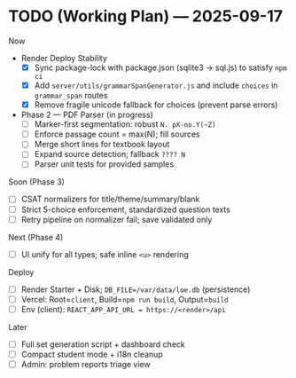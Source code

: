 # TODO (Working Plan) — 2025-09-17

Now
- Render Deploy Stability
  - [x] Sync package-lock with package.json (sqlite3 → sql.js) to satisfy `npm ci`
  - [x] Add `server/utils/grammarSpanGenerator.js` and include `choices` in `grammar_span` routes
  - [x] Remove fragile unicode fallback for choices (prevent parse errors)

- Phase 2 — PDF Parser (in progress)
  - [ ] Marker-first segmentation: robust `N. pX-no.Y(~Z)`
  - [ ] Enforce passage count = max(N); fill sources
  - [ ] Merge short lines for textbook layout
  - [ ] Expand source detection; fallback `???? N`
  - [ ] Parser unit tests for provided samples

Soon (Phase 3)
- [ ] CSAT normalizers for title/theme/summary/blank
- [ ] Strict 5-choice enforcement, standardized question texts
- [ ] Retry pipeline on normalizer fail; save validated only

Next (Phase 4)
- [ ] UI unify for all types; safe inline `<u>` rendering

Deploy
- [ ] Render Starter + Disk; `DB_FILE=/var/data/loe.db` (persistence)
- [ ] Vercel: Root=`client`, Build=`npm run build`, Output=`build`
- [ ] Env (client): `REACT_APP_API_URL = https://<render>/api`

Later
- [ ] Full set generation script + dashboard check
- [ ] Compact student mode + i18n cleanup
- [ ] Admin: problem reports triage view
